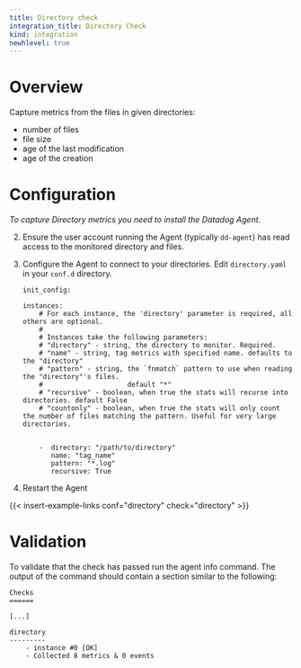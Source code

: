 ```yaml
---
title: Directory check
integration_title: Directory Check
kind: integration
newhlevel: true
---
```

# Overview

Capture metrics from the files in given directories:

  * number of files
  * file size
  * age of the last modification
  * age of the creation



# Configuration

*To capture Directory metrics you need to install the Datadog Agent.*

2.  Ensure the user account running the Agent (typically `dd-agent`) has read access to the monitored directory and files.
3.  Configure the Agent to connect to your directories. Edit `directory.yaml` in your `conf.d` directory.

        init_config:

        instances:
            # For each instance, the 'directory' parameter is required, all others are optional.
            #
            # Instances take the following parameters:
            # "directory" - string, the directory to monitor. Required.
            # "name" - string, tag metrics with specified name. defaults to the "directory"
            # "pattern" - string, the `fnmatch` pattern to use when reading the "directory"'s files.
            #                     default "*"
            # "recursive" - boolean, when true the stats will recurse into directories. default False
            # "countonly" - boolean, when true the stats will only count the number of files matching the pattern. Useful for very large directories.


            -  directory: "/path/to/directory"
               name: "tag_name"
               pattern: "*.log"
               recursive: True


4.  Restart the Agent

{{< insert-example-links conf="directory" check="directory" >}}

# Validation

To validate that the check has passed run the agent info command. The output of the command should contain a section similar to the following:

    Checks
    ======

    [...]

    directory
    ---------
        - instance #0 [OK]
        - Collected 8 metrics & 0 events

